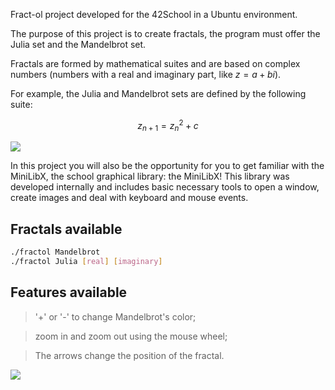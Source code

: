 Fract-ol project developed for the 42School in a Ubuntu environment.

The purpose of this project is to create fractals, the program must offer the Julia set and the Mandelbrot set.

Fractals are formed by mathematical suites and are based on complex numbers (numbers with a real and imaginary part, like $z = a + bi$).

For example, the Julia and Mandelbrot sets are defined by the following suite:

$$
z_{n+1} = z_n^2 + c
$$

<img src="/img_readme/JMandelbrot_Set.png/">

In this project you will also be the opportunity for you to get familiar with the MiniLibX, the school graphical library: the MiniLibX!
This library was developed internally and includes basic necessary tools to open a window, create images and deal with keyboard and mouse events.

## Fractals available

```bash
./fractol Mandelbrot
./fractol Julia [real] [imaginary]
```

## Features available

> '+' or '-' to change Mandelbrot's color;

> zoom in and zoom out using the mouse wheel;

> The arrows change the position of the fractal.

<img src="/img_readme/Julia_Set_-0.70_0.35.png/">